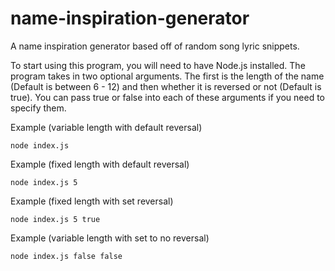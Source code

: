 # name-inspiration-generator

A name inspiration generator based off of random song lyric snippets.

To start using this program, you will need to have Node.js installed. The program takes in two optional arguments.
The first is the length of the name (Default is between 6 - 12) and then whether it is reversed or not (Default is true).
You can pass true or false into each of these arguments if you need to specify them.

Example (variable length with default reversal)

```
node index.js 
```

Example (fixed length with default reversal)

```
node index.js 5
```

Example (fixed length with set reversal)

```
node index.js 5 true
```

Example (variable length with set to no reversal)

```
node index.js false false
```
